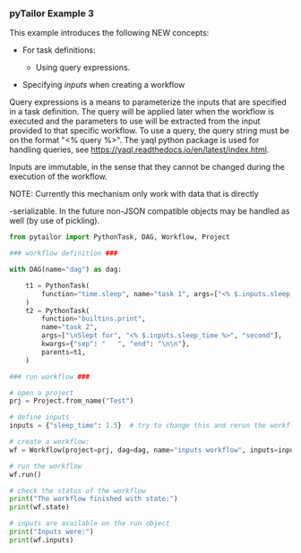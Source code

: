 ### pyTailor Example 3
This example introduces the following NEW concepts:

- For task definitions:

    - Using query expressions.

- Specifying *inputs* when creating a workflow

Query expressions is a means to parameterize the inputs that are specified in
a task definition. The query will be applied later when the workflow is
executed and the parameters to use will be extracted from the input provided
to that specific workflow. To use a query, the query string must be on the
format "<% query %>". The yaql python package is used for handling queries, see
https://yaql.readthedocs.io/en/latest/index.html.

Inputs are immutable, in the sense that they cannot be changed during the execution
of the workflow.

NOTE: Currently this mechanism only work with data that is directly

-serializable. In the future non-JSON compatible objects may be handled
as well (by use of pickling).

``` python 
from pytailor import PythonTask, DAG, Workflow, Project

### workflow definition ###

with DAG(name="dag") as dag:

    t1 = PythonTask(
        function="time.sleep", name="task 1", args=["<% $.inputs.sleep_time %>"]
    )
    t2 = PythonTask(
        function="builtins.print",
        name="task 2",
        args=["\nSlept for", "<% $.inputs.sleep_time %>", "second"],
        kwargs={"sep": "   ", "end": "\n\n"},
        parents=t1,
    )

### run workflow ###

# open a project
prj = Project.from_name("Test")

# define inputs
inputs = {"sleep_time": 1.5}  # try to change this and rerun the workflow

# create a workflow:
wf = Workflow(project=prj, dag=dag, name="inputs workflow", inputs=inputs)

# run the workflow
wf.run()

# check the status of the workflow
print("The workflow finished with state:")
print(wf.state)

# inputs are available on the run object
print("Inputs were:")
print(wf.inputs)
```
